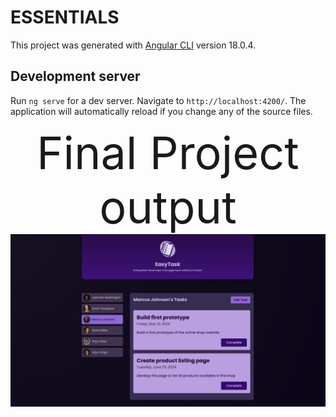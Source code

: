 # ESSENTIALS

This project was generated with [Angular CLI](https://github.com/angular/angular-cli) version 18.0.4.

## Development server

Run `ng serve` for a dev server. Navigate to `http://localhost:4200/`. The application will automatically reload if you change any of the source files.




<div align="center" style="font-size:72px;">
      <span >Final Project output</span>
<img src="./src/assets/final_Project.png"  />
</div>




